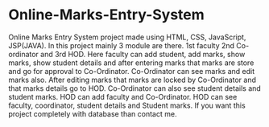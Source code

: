 # Online-Marks-Entry-System
Online Marks Entry System project made using HTML, CSS, JavaScript, JSP(JAVA). 
In this project mainly 3 module are there. 
1st faculty 2nd Co-ordinator and 3rd HOD. 
Here faculty can add student, add marks, show marks, show student details and after entering marks that marks are store and go for approval to Co-Ordinator. 
Co-Ordinator can see marks and edit marks also. After editing marks that marks are locked by Co-Ordinator and that marks details go to HOD. Co-Ordinator can also see student details and student marks. 
HOD can add faculty and Co-Ordinator. HOD can see faculty, coordinator, student details and Student marks. 
If you want this project completely with database than contact me.
